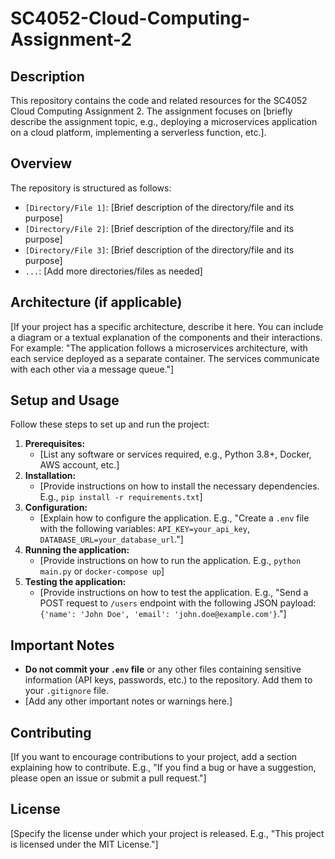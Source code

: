 # SC4052-Cloud-Computing-Assignment-2

## Description

This repository contains the code and related resources for the SC4052 Cloud Computing Assignment 2. The assignment focuses on [briefly describe the assignment topic, e.g., deploying a microservices application on a cloud platform, implementing a serverless function, etc.].

## Overview

The repository is structured as follows:

*   `[Directory/File 1]`: [Brief description of the directory/file and its purpose]
*   `[Directory/File 2]`: [Brief description of the directory/file and its purpose]
*   `[Directory/File 3]`: [Brief description of the directory/file and its purpose]
*   `...`: [Add more directories/files as needed]

## Architecture (if applicable)

[If your project has a specific architecture, describe it here. You can include a diagram or a textual explanation of the components and their interactions. For example: "The application follows a microservices architecture, with each service deployed as a separate container. The services communicate with each other via a message queue."]

## Setup and Usage

Follow these steps to set up and run the project:

1.  **Prerequisites:**
    *   [List any software or services required, e.g., Python 3.8+, Docker, AWS account, etc.]
2.  **Installation:**
    *   [Provide instructions on how to install the necessary dependencies. E.g., `pip install -r requirements.txt`]
3.  **Configuration:**
    *   [Explain how to configure the application. E.g., "Create a `.env` file with the following variables: `API_KEY=your_api_key`, `DATABASE_URL=your_database_url`."]
4.  **Running the application:**
    *   [Provide instructions on how to run the application. E.g., `python main.py` or `docker-compose up`]
5.  **Testing the application:**
    *   [Provide instructions on how to test the application. E.g., "Send a POST request to `/users` endpoint with the following JSON payload: `{'name': 'John Doe', 'email': 'john.doe@example.com'}`."]

## Important Notes

*   **Do not commit your `.env` file** or any other files containing sensitive information (API keys, passwords, etc.) to the repository. Add them to your `.gitignore` file.
*   [Add any other important notes or warnings here.]

## Contributing

[If you want to encourage contributions to your project, add a section explaining how to contribute. E.g., "If you find a bug or have a suggestion, please open an issue or submit a pull request."]

## License

[Specify the license under which your project is released. E.g., "This project is licensed under the MIT License."]